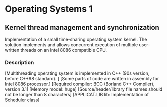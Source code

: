 # Operating Systems 1

## Kernel thread management and synchronization

Implementation of a small time-sharing operating system kernel. The solution implements and allows concurrent execution of multiple user-written threads on an Intel 8086 compatible CPU.

### Description
[Multithreading operating system is implemented in C++ (90s version, before C++98 standard). ]
[Some parts of code are written in assembly for Intel 8086 processor.]
[Required compiler: BCC (Borland C++ Compiler), version 3.1]
[Memory model: huge]
[Source/header/library file names should not be longer than 8 characters]
[APPLICAT.LIB lib: Implementation of Scheduler class]
